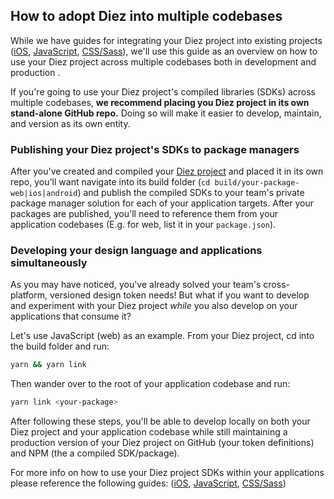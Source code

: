 ## How to adopt Diez into multiple codebases

While we have guides for integrating your Diez project into existing projects ([iOS](/existing-project-integration/ios), [JavaScript](/existing-project-integration/JavasScript), [CSS/Sass](/existing-project-integration/css-sass)), we'll use this guide as an overview on how to use your Diez project across multiple codebases both in development and production .

If you're going to use your Diez project's compiled libraries (SDKs) across multiple codebases, **we recommend placing you Diez project in its own stand-alone GitHub repo.** Doing so will make it easier to develop, maintain, and version as its own entity.

### Publishing your Diez project's SDKs to package managers
After you've created and compiled your [Diez project](/getting-started/#set-up) and placed it in its own repo, you'll want navigate into its build folder (`cd build/your-package-web|ios|android`) and publish the compiled SDKs to your team's private package manager solution for each of your application targets. After your packages are published, you'll need to reference them from your application codebases (E.g. for web, list it in your `package.json`).

### Developing your design language and applications simultaneously
As you may have noticed, you've already solved your team's cross-platform, versioned design token needs! But what if you want to develop and experiment with your Diez project *while* you also develop on your applications that consume it?

Let's use JavaScript (web) as an example. From your Diez project, cd into the build folder and run:
```bash
yarn && yarn link
```

Then wander over to the root of your application codebase and run:
```bash
yarn link <your-package>
```

After following these steps, you'll be able to develop locally on both your Diez project and your application codebase while still maintaining a production version of your Diez project on GitHub (your token definitions) and NPM (the a compiled SDK/package).

For more info on how to use your Diez project SDKs within your applications please reference the following guides: ([iOS](/existing-project-integration/ios), [JavaScript](/existing-project-integration/javascript), [CSS/Sass](/existing-project-integration/css-sass))